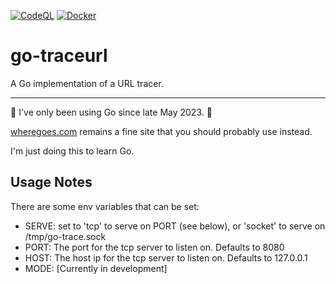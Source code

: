 [![CodeQL](https://github.com/jdmartin/go-traceurl/actions/workflows/codeql.yml/badge.svg)](https://github.com/jdmartin/go-traceurl/actions/workflows/codeql.yml)
[![Docker](https://github.com/jdmartin/go-traceurl/actions/workflows/docker_build.yml/badge.svg)](https://github.com/jdmartin/go-traceurl/actions/workflows/docker_build.yml)

# go-traceurl
A Go implementation of a URL tracer.

------

🚨 I've only been using Go since late May 2023. 🚨

[wheregoes.com](https://wheregoes.com) remains a fine site that you should probably use instead.  

I'm just doing this to learn Go.

## Usage Notes
There are some env variables that can be set:

- SERVE: set to 'tcp' to serve on PORT (see below), or 'socket' to serve on /tmp/go-trace.sock
- PORT: The port for the tcp server to listen on. Defaults to 8080
- HOST: The host ip for the tcp server to listen on. Defaults to 127.0.0.1
- MODE: [Currently in development] 
